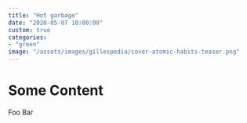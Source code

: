 ```yaml
---
title: "Hot garbage"
date: "2020-05-07 10:00:00"
custom: true
categories:
- "green"
image: "/assets/images/gillespedia/cover-atomic-habits-teaser.png"
---
```


# Some Content
Foo Bar
